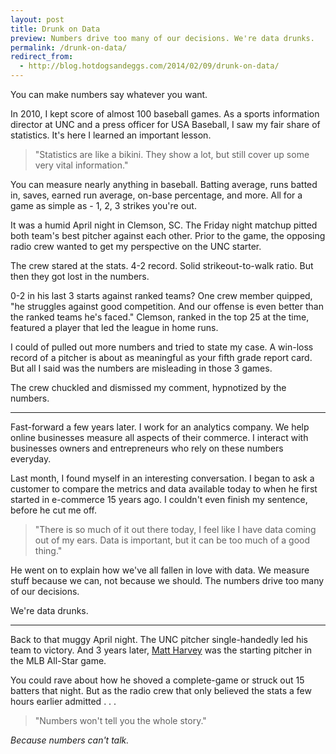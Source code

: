```yaml
---
layout: post
title: Drunk on Data
preview: Numbers drive too many of our decisions. We're data drunks. 
permalink: /drunk-on-data/
redirect_from:
  - http://blog.hotdogsandeggs.com/2014/02/09/drunk-on-data/
---
```



You can make numbers say whatever you want. 

In 2010, I kept score of almost 100 baseball games. As a sports information director at UNC and a press officer for USA Baseball, I saw my fair share of statistics. It's here I learned an important lesson. 

> "Statistics are like a bikini. They show a lot, but still cover up some very vital information."

You can measure nearly anything in baseball. Batting average, runs batted in, saves, earned run average, on-base percentage, and more. All for a game as simple as - 1, 2, 3 strikes you're out. 

It was a humid April night in Clemson, SC. The Friday night matchup pitted both team's best pitcher against each other. Prior to the game, the opposing radio crew wanted to get my perspective on the UNC starter. 

The crew stared at the stats. 4-2 record. Solid strikeout-to-walk ratio. But then they got lost in the numbers. 

0-2 in his last 3 starts against ranked teams? One crew member quipped, "he struggles against good competition. And our offense is even better than the ranked teams he's faced." Clemson, ranked in the top 25 at the time, featured a player that led the league in home runs. 

I could of pulled out more numbers and tried to state my case. A win-loss record of a pitcher is about as meaningful as your fifth grade report card. But all I said was the numbers are misleading in those 3 games.

The crew chuckled and dismissed my comment, hypnotized by the numbers. 

* * *

Fast-forward a few years later. I work for an analytics company. We help online businesses measure all aspects of their commerce. I interact with businesses owners and entrepreneurs who rely on these numbers everyday. 

Last month, I found myself in an interesting conversation. I began to ask a customer to compare the metrics and data available today to when he first started in e-commerce 15 years ago. I couldn't even finish my sentence, before he cut me off.

>"There is so much of it out there today, I feel like I have data coming out of my ears. Data is important, but it can be too much of a good thing."

He went on to explain how we've all fallen in love with data. We measure stuff because we can, not because we should. The numbers drive too many of our decisions.

We're data drunks. 

* * *

Back to that muggy April night. The UNC pitcher single-handedly led his team to victory. And 3 years later, [Matt Harvey](http://www.goheels.com/ViewArticle.dbml?ATCLID=208697160) was the starting pitcher in the MLB All-Star game.

You could rave about how he shoved a complete-game or struck out 15 batters that night. But as the radio crew that only believed the stats a few hours earlier admitted . . . 

> "Numbers won't tell you the whole story." 

*Because numbers can't talk.*

